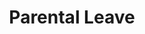 ---
featimg: /assets/images/benefits/parental.svg
title: Parental Leave
description: Enjoy up to 8 weeks to bond with your bundle of joy
weight: 3
---